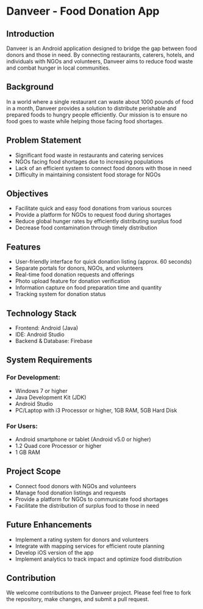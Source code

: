 # Danveer - Food Donation App

## Introduction
Danveer is an Android application designed to bridge the gap between food donors and those in need. By connecting restaurants, caterers, hotels, and individuals with NGOs and volunteers, Danveer aims to reduce food waste and combat hunger in local communities.

## Background
In a world where a single restaurant can waste about 1000 pounds of food in a month, Danveer provides a solution to distribute perishable and prepared foods to hungry people efficiently. Our mission is to ensure no food goes to waste while helping those facing food shortages.

## Problem Statement
- Significant food waste in restaurants and catering services
- NGOs facing food shortages due to increasing populations
- Lack of an efficient system to connect food donors with those in need
- Difficulty in maintaining consistent food storage for NGOs

## Objectives
- Facilitate quick and easy food donations from various sources
- Provide a platform for NGOs to request food during shortages
- Reduce global hunger rates by efficiently distributing surplus food
- Decrease food contamination through timely distribution

## Features
- User-friendly interface for quick donation listing (approx. 60 seconds)
- Separate portals for donors, NGOs, and volunteers
- Real-time food donation requests and offerings
- Photo upload feature for donation verification
- Information capture on food preparation time and quantity
- Tracking system for donation status

## Technology Stack
- Frontend: Android (Java)
- IDE: Android Studio
- Backend & Database: Firebase

## System Requirements
### For Development:
- Windows 7 or higher
- Java Development Kit (JDK)
- Android Studio
- PC/Laptop with i3 Processor or higher, 1GB RAM, 5GB Hard Disk

### For Users:
- Android smartphone or tablet (Android v5.0 or higher)
- 1.2 Quad core Processor or higher
- 1 GB RAM

## Project Scope
- Connect food donors with NGOs and volunteers
- Manage food donation listings and requests
- Provide a platform for NGOs to communicate food shortages
- Facilitate the distribution of surplus food to those in need

## Future Enhancements
- Implement a rating system for donors and volunteers
- Integrate with mapping services for efficient route planning
- Develop iOS version of the app
- Implement analytics to track impact and optimize food distribution

## Contribution
We welcome contributions to the Danveer project. Please feel free to fork the repository, make changes, and submit a pull request.
